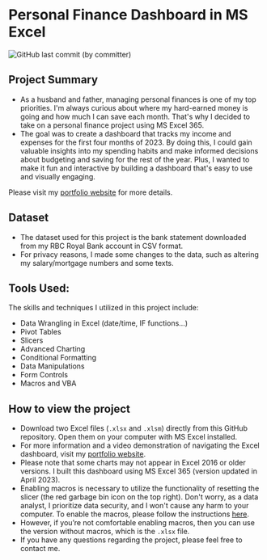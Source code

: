 # Personal Finance Dashboard in MS Excel 
![GitHub last commit (by committer)](https://img.shields.io/github/last-commit/longnguyendata/personal-finance-dashboard)

## Project Summary
- As a husband and father, managing personal finances is one of my top priorities. I'm always curious about where my hard-earned money is going and how much I can save each month. That's why I decided to take on a personal finance project using MS Excel 365.
- The goal was to create a dashboard that tracks my income and expenses for the first four months of 2023. By doing this, I could gain valuable insights into my spending habits and make informed decisions about budgeting and saving for the rest of the year. Plus, I wanted to make it fun and interactive by building a dashboard that's easy to use and visually engaging.

Please visit my [portfolio website](https://www.longnguyendata.com/project/personal-finance-dashboard/) for more details.

## Dataset
- The dataset used for this project is the bank statement downloaded from my RBC Royal Bank account in CSV format.
- For privacy reasons, I made some changes to the data, such as altering my salary/mortgage numbers and some texts.

## Tools Used:
The skills and techniques I utilized in this project include:
- Data Wrangling in Excel (date/time, IF functions…)
- Pivot Tables
- Slicers
- Advanced Charting
- Conditional Formatting
- Data Manipulations
- Form Controls
- Macros and VBA

## How to view the project 
- Download two Excel files (`.xlsx` and `.xlsm`) directly from this GitHub repository. Open them on your computer with MS Excel installed.
- For more information and a video demonstration of navigating the Excel dashboard, visit my [portfolio website](https://www.longnguyendata.com/project/personal-finance-dashboard/).
- Please note that some charts may not appear in Excel 2016 or older versions. I built this dashboard using MS Excel 365 (version updated in April 2023).
- Enabling macros is necessary to utilize the functionality of resetting the slicer (the red garbage bin icon on the top right). Don't worry, as a data analyst, I prioritize data security, and I won't cause any harm to your computer. To enable the macros, please follow the instructions [here](https://tinyurl.com/enabling-macros).
- However, if you’re not comfortable enabling macros, then you can use the version without macros, which is the `.xlsx` file.
- If you have any questions regarding the project, please feel free to contact me.
